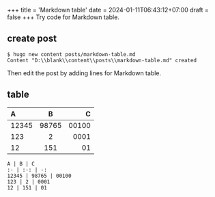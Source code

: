 +++
title = 'Markdown table'
date = 2024-01-11T06:43:12+07:00
draft = false
+++
Try code for Markdown table.


## create post
```
$ hugo new content posts/markdown-table.md
Content "D:\\blank\\content\\posts\\markdown-table.md" created
```
Then edit the post by adding lines for Markdown table.


## table
A | B | C
:- | :-: | -:
12345 | 98765 | 00100
123 | 2 | 0001
12 | 151 | 01

```
A | B | C
:- | :-: | -:
12345 | 98765 | 00100
123 | 2 | 0001
12 | 151 | 01
```
